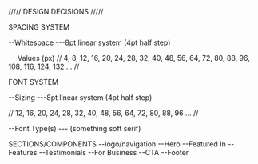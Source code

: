 ///// DESIGN DECISIONS /////

SPACING SYSTEM

--Whitespace
---8pt linear system (4pt half step)

---Values (px)
// 4, 8, 12, 16, 20, 24, 28, 32, 40, 48, 56, 64, 72, 80, 88, 96, 108, 116, 124, 132 ... //

FONT SYSTEM

--Sizing
---8pt linear system (4pt half step)

// 12, 16, 20, 24, 28, 32, 40, 48, 56, 64, 72, 80, 88, 96 ... //

--Font Type(s)
--- (something soft serif)

SECTIONS/COMPONENTS
--logo/navigation
--Hero
--Featured In
--Features
--Testimonials
--For Business
--CTA
--Footer
